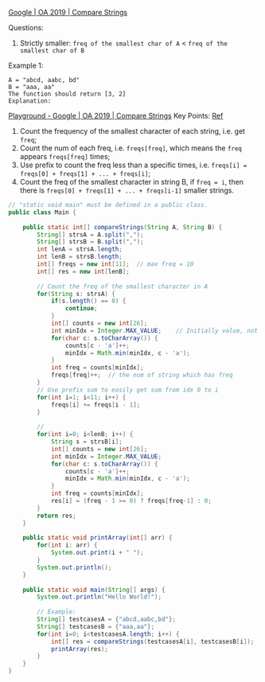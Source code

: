 [Google | OA 2019 | Compare Strings](https://leetcode.com/discuss/interview-question/352458/)

Questions:
1. Strictly smaller: `freq of the smallest char of A` < `freq of the smallest char of B`


Example 1:
```
A = "abcd, aabc, bd"
B = "aaa, aa"
The function should return [3, 2]
Explanation: 
```


[Playground - Google | OA 2019 | Compare Strings](https://leetcode.com/playground/TB9x6Avj)
Key Points: [Ref](https://leetcode.com/discuss/interview-question/352458/Google-or-OA-2019-or-Compare-Strings/319613)
1. Count the frequency of the smallest character of each string, i.e. get `freq`;
2. Count the num of each freq, i.e. `freqs[freq]`, which means the `freq` appears `freqs[freq]` times;
3. Use prefix to count the freq less than a specific times, i.e. `freqs[i] = freqs[0] + freqs[1] + ... + freqs[i]`;
4. Count the freq of the smallest character in string B, if `freq = i`, then there is `freqs[0] + freqs[1] + ... + freqs[i-1]` smaller strings.


```java
// "static void main" must be defined in a public class.
public class Main {
    
    public static int[] compareStrings(String A, String B) {
        String[] strsA = A.split(",");
        String[] strsB = B.split(",");
        int lenA = strsA.length;
        int lenB = strsB.length;
        int[] freqs = new int[11];  // max freq = 10
        int[] res = new int[lenB];
        
        // Count the freq of the smallest character in A
        for(String s: strsA) {
            if(s.length() == 0) {
                continue;
            }
            int[] counts = new int[26];
            int minIdx = Integer.MAX_VALUE;    // Initially value, not 25
            for(char c: s.toCharArray()) {
                counts[c - 'a']++;
                minIdx = Math.min(minIdx, c - 'a');
            }
            int freq = counts[minIdx];
            freqs[freq]++;  // the num of string which has freq
        }
        // Use prefix sum to easily get sum from idx 0 to i
        for(int i=1; i<11; i++) {
            freqs[i] += freqs[i - 1];
        }
        
        // 
        for(int i=0; i<lenB; i++) {
            String s = strsB[i];
            int[] counts = new int[26];
            int minIdx = Integer.MAX_VALUE;
            for(char c: s.toCharArray()) {
                counts[c - 'a']++;
                minIdx = Math.min(minIdx, c - 'a');
            }
            int freq = counts[minIdx];
            res[i] = (freq - 1 >= 0) ? freqs[freq-1] : 0;
        }
        return res;
    }
    
    public static void printArray(int[] arr) {
        for(int i: arr) {
            System.out.print(i + " ");
        }
        System.out.println();
    }
    
    public static void main(String[] args) {
        System.out.println("Hello World!");
        
        // Example:
        String[] testcasesA = {"abcd,aabc,bd"};
        String[] testcasesB = {"aaa,aa"};
        for(int i=0; i<testcasesA.length; i++) {
            int[] res = compareStrings(testcasesA[i], testcasesB[i]);
            printArray(res);
        }
    }
}
```



